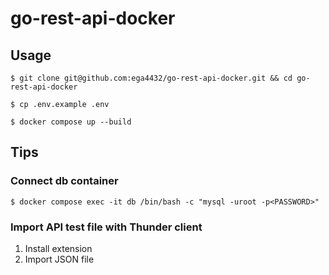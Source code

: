 # go-rest-api-docker

## Usage

```shell
$ git clone git@github.com:ega4432/go-rest-api-docker.git && cd go-rest-api-docker

$ cp .env.example .env

$ docker compose up --build
```

## Tips

### Connect db container

```shell
$ docker compose exec -it db /bin/bash -c "mysql -uroot -p<PASSWORD>"
```

### Import API test file with Thunder client

1. Install extension
2. Import JSON file
